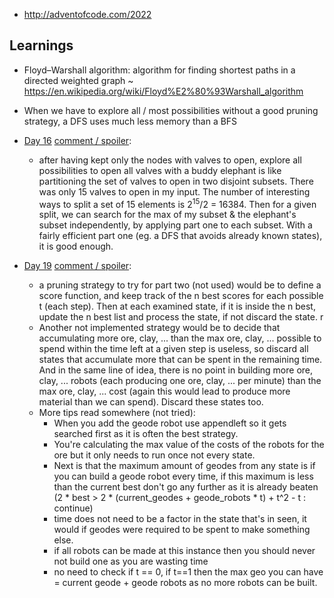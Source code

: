 - <http://adventofcode.com/2022>

## Learnings

- Floyd–Warshall algorithm: algorithm for finding shortest paths in a directed
  weighted graph ~
  <https://en.wikipedia.org/wiki/Floyd%E2%80%93Warshall_algorithm>

- When we have to explore all / most possibilities without a good pruning
  strategy, a DFS uses much less memory than a BFS

- [Day 16][day16] [comment / spoiler][src16]:
    - after having kept only the nodes with valves to open, explore all
      possibilities to open all valves with a buddy elephant is like
      partitioning the set of valves to open in two disjoint subsets. There was
      only 15 valves to open in my input. The number of interesting ways to
      split a set of 15 elements is 2<sup>15</sup>/2 = 16384.  Then for a given
      split, we can search for the max of my subset & the elephant's subset
      independently, by applying part one to each subset. With a fairly
      efficient part one (eg. a DFS that avoids already known states), it is
      good enough.

- [Day 19][day19] [comment / spoiler][src19]:
    - a pruning strategy to try for part two (not used) would be to define a
      score function, and keep track of the n best scores for each possible t
      (each step). Then at each examined state, if it is inside the n best,
      update the n best list and process the state, if not discard the state. r
    - Another not implemented strategy would be to decide that accumulating
      more ore, clay, ... than the max ore, clay, ...  possible to spend within
      the time left at a given step is useless, so discard all states that
      accumulate more that can be spent in the remaining time. And in the same
      line of idea, there is no point in building more ore, clay, ... robots
      (each producing one ore, clay, ... per minute) than the max ore, clay,
      ... cost (again this would lead to produce more material than we can
      spend). Discard these states too.
    - More tips read somewhere (not tried):
        - When you add the geode robot use appendleft so it gets searched first as it is often the best strategy.
        - You're calculating the max value of the costs of the robots for the ore but it only needs to run once not every state. 
        - Next is that the maximum amount of geodes from any state is if you can build a geode robot every time, if this maximum is less than the current best don't go any further as it is already beaten (2 * best > 2 * (current_geodes + geode_robots * t) + t^2 - t : continue)
        - time does not need to be a factor in the state that's in seen, it would if geodes were required to be spent to make something else.
        - if all robots can be made at this instance then you should never not build one as you are wasting time
        - no need to check if t == 0, if t==1 then the max geo you can have = current geode + geode robots as no more robots can be built.

[day16]: https://adventofcode.com/2022/day/16
[src16]: /src/16.py
[day19]: https://adventofcode.com/2022/day/19
[src19]: /src/19.py
